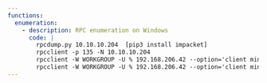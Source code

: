 ```yaml
---
functions:
  enumeration:
    - description: RPC enumeration on Windows
      code: |
        rpcdump.py 10.10.10.204  [pip3 install impacket]
        rpcclient -p 135 -N 10.10.10.204
        rpcclient -W WORKGROUP -U % 192.168.206.42 --option='client min protocol=LANMAN1'
        rpcclient -W WORKGROUP -U % 192.168.206.42 --option='client min protocol=NT1'
---
```

